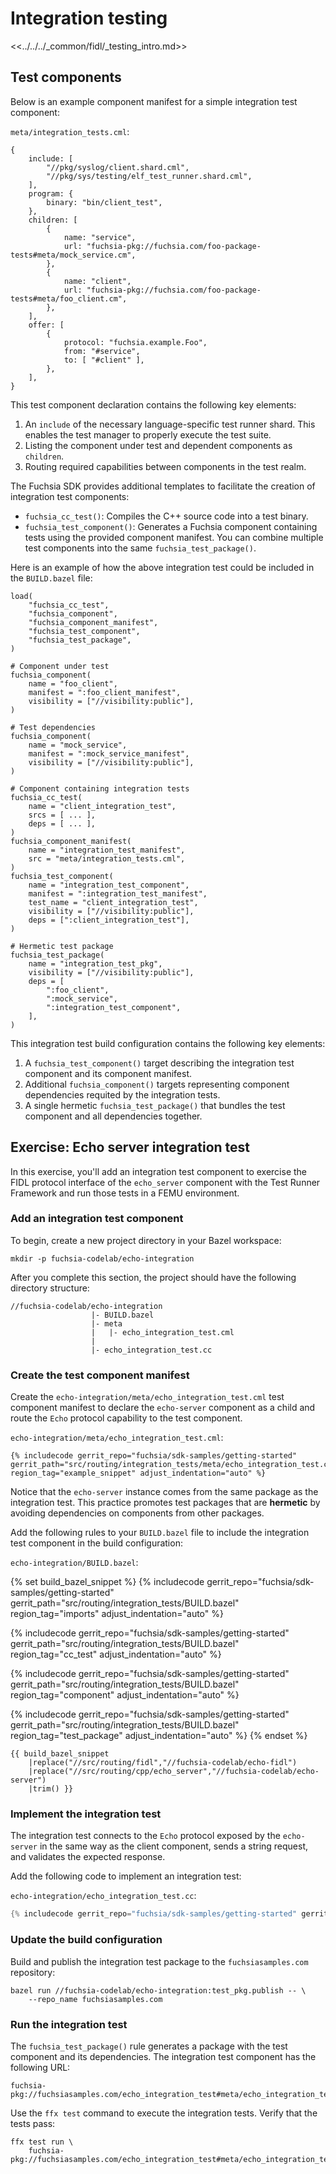 # Integration testing

<<../../../_common/fidl/_testing_intro.md>>

## Test components

Below is an example component manifest for a simple integration test component:

`meta/integration_tests.cml`:

```json5
{
    include: [
        "//pkg/syslog/client.shard.cml",
        "//pkg/sys/testing/elf_test_runner.shard.cml",
    ],
    program: {
        binary: "bin/client_test",
    },
    children: [
        {
            name: "service",
            url: "fuchsia-pkg://fuchsia.com/foo-package-tests#meta/mock_service.cm",
        },
        {
            name: "client",
            url: "fuchsia-pkg://fuchsia.com/foo-package-tests#meta/foo_client.cm",
        },
    ],
    offer: [
        {
            protocol: "fuchsia.example.Foo",
            from: "#service",
            to: [ "#client" ],
        },
    ],
}
```

This test component declaration contains the following key elements:

1.  An `include` of the necessary language-specific test runner shard. This
    enables the test manager to properly execute the test suite.
1.  Listing the component under test and dependent components as `children`.
1.  Routing required capabilities between components in the test realm.

The Fuchsia SDK provides additional templates to facilitate the creation of
integration test components:

* `fuchsia_cc_test()`: Compiles the C++ source code into a test binary.
* `fuchsia_test_component()`: Generates a Fuchsia component containing tests
  using the provided component manifest. You can combine multiple test components
  into the same `fuchsia_test_package()`.

Here is an example of how the above integration test could be included in the
`BUILD.bazel` file:

```bazel
load(
    "fuchsia_cc_test",
    "fuchsia_component",
    "fuchsia_component_manifest",
    "fuchsia_test_component",
    "fuchsia_test_package",
)

# Component under test
fuchsia_component(
    name = "foo_client",
    manifest = ":foo_client_manifest",
    visibility = ["//visibility:public"],
)

# Test dependencies
fuchsia_component(
    name = "mock_service",
    manifest = ":mock_service_manifest",
    visibility = ["//visibility:public"],
)

# Component containing integration tests
fuchsia_cc_test(
    name = "client_integration_test",
    srcs = [ ... ],
    deps = [ ... ],
)
fuchsia_component_manifest(
    name = "integration_test_manifest",
    src = "meta/integration_tests.cml",
)
fuchsia_test_component(
    name = "integration_test_component",
    manifest = ":integration_test_manifest",
    test_name = "client_integration_test",
    visibility = ["//visibility:public"],
    deps = [":client_integration_test"],
)

# Hermetic test package
fuchsia_test_package(
    name = "integration_test_pkg",
    visibility = ["//visibility:public"],
    deps = [
        ":foo_client",
        ":mock_service",
        ":integration_test_component",
    ],
)
```

This integration test build configuration contains the following key elements:

1.  A `fuchsia_test_component()` target describing the integration test component
    and its component manifest.
1.  Additional `fuchsia_component()` targets representing component dependencies
    requited by the integration tests.
1.  A single hermetic `fuchsia_test_package()` that bundles the test component
    and all dependencies together.

## Exercise: Echo server integration test

In this exercise, you'll add an integration test component to exercise the FIDL
protocol interface of the `echo_server` component with the Test Runner
Framework and run those tests in a FEMU environment.

### Add an integration test component

To begin, create a new project directory in your Bazel workspace:

```posix-terminal
mkdir -p fuchsia-codelab/echo-integration
```

After you complete this section, the project should have the following directory
structure:

```none {:.devsite-disable-click-to-copy}
//fuchsia-codelab/echo-integration
                  |- BUILD.bazel
                  |- meta
                  |   |- echo_integration_test.cml
                  |
                  |- echo_integration_test.cc
```

### Create the test component manifest

Create the `echo-integration/meta/echo_integration_test.cml` test component
manifest to declare the `echo-server` component as a child and route the `Echo`
protocol capability to the test component.

`echo-integration/meta/echo_integration_test.cml`:

```json5
{% includecode gerrit_repo="fuchsia/sdk-samples/getting-started" gerrit_path="src/routing/integration_tests/meta/echo_integration_test.cml" region_tag="example_snippet" adjust_indentation="auto" %}
```

Notice that the `echo-server` instance comes from the same package as the
integration test. This practice promotes test packages that are **hermetic** by
avoiding dependencies on components from other packages.

Add the following rules to your `BUILD.bazel` file to include the integration
test component in the build configuration:

`echo-integration/BUILD.bazel`:

{% set build_bazel_snippet %}
{% includecode gerrit_repo="fuchsia/sdk-samples/getting-started" gerrit_path="src/routing/integration_tests/BUILD.bazel" region_tag="imports" adjust_indentation="auto" %}

{% includecode gerrit_repo="fuchsia/sdk-samples/getting-started" gerrit_path="src/routing/integration_tests/BUILD.bazel" region_tag="cc_test" adjust_indentation="auto" %}

{% includecode gerrit_repo="fuchsia/sdk-samples/getting-started" gerrit_path="src/routing/integration_tests/BUILD.bazel" region_tag="component" adjust_indentation="auto" %}

{% includecode gerrit_repo="fuchsia/sdk-samples/getting-started" gerrit_path="src/routing/integration_tests/BUILD.bazel" region_tag="test_package" adjust_indentation="auto" %}
{% endset %}

```bazel
{{ build_bazel_snippet
    |replace("//src/routing/fidl","//fuchsia-codelab/echo-fidl")
    |replace("//src/routing/cpp/echo_server","//fuchsia-codelab/echo-server")
    |trim() }}
```

### Implement the integration test

The integration test connects to the `Echo` protocol exposed by the
`echo-server` in the same way as the client component, sends a string request,
and validates the expected response.

Add the following code to implement an integration test:

`echo-integration/echo_integration_test.cc`:

```cpp
{% includecode gerrit_repo="fuchsia/sdk-samples/getting-started" gerrit_path="src/routing/integration_tests/echo_integration_test.cc" region_tag="example_snippet" adjust_indentation="auto" %}
```

### Update the build configuration

Build and publish the integration test package to the `fuchsiasamples.com`
repository:

```posix-terminal
bazel run //fuchsia-codelab/echo-integration:test_pkg.publish -- \
    --repo_name fuchsiasamples.com
```

### Run the integration test

The `fuchsia_test_package()` rule generates a package with the test component
and its dependencies. The integration test component has the following URL:

```none {:.devsite-disable-click-to-copy}
fuchsia-pkg://fuchsiasamples.com/echo_integration_test#meta/echo_integration_test.cm
```

Use the `ffx test` command to execute the integration tests. Verify that the
tests pass:

```posix-terminal
ffx test run \
    fuchsia-pkg://fuchsiasamples.com/echo_integration_test#meta/echo_integration_test.cm
```
